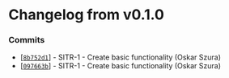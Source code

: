 # Changelog from v0.1.0
### Commits
* [[`8b752d1`](http://github.com/coda-it/sh-versi/commit/8b752d162263c1e94a4eb582b285d24a082a476d)] - SITR-1 - Create basic functionality (Oskar Szura)
* [[`097663b`](http://github.com/coda-it/sh-versi/commit/097663b9e67f8959ff9f3ce4999a9a60753fd284)] - SITR-1 - Create basic functionality (Oskar Szura)